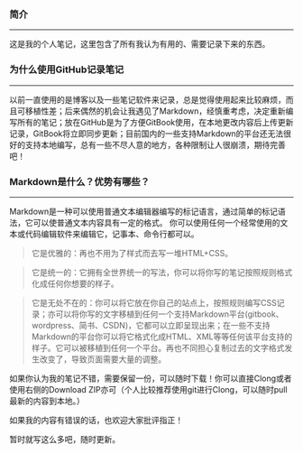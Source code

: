 ### 简介
---
这是我的个人笔记，这里包含了所有我认为有用的、需要记录下来的东西。

### 为什么使用GitHub记录笔记
---
以前一直使用的是博客以及一些笔记软件来记录，总是觉得使用起来比较麻烦，而且可移植性差；后来偶然的机会让我遇见了Markdown，经慎重考虑，决定重新编写所有的笔记；放在GitHub是为了方便GitBook使用，在本地更改内容后上传更新记录，GitBook将立即同步更新；目前国内的一些支持Markdown的平台还无法很好的支持本地编写，总有一些不尽人意的地方，各种限制让人很崩溃，期待完善吧！

### Markdown是什么？优势有哪些？
---
Markdown是一种可以使用普通文本编辑器编写的标记语言，通过简单的标记语法，它可以使普通文本内容具有一定的格式。
你可以使用任何一个经常使用的文本或代码编辑软件来编辑它，记事本、命令行都可以。
> 它是优雅的：再也不用为了样式而去写一堆HTML+CSS。

> 它是统一的：它拥有全世界统一的写法，你可以将你写的笔记按照规则格式化成任何你想要的样子。

> 它是无处不在的：你可以将它放在你自己的站点上，按照规则编写CSS记录；亦可以将你写的文字移植到任何一个支持Markdown平台(gitbook、wordpress、简书、CSDN)，它都可以立即呈现出来；在一些不支持Markdown的平台你可以将它格式化成HTML、XML等等任何该平台支持的样子。它可以被移植到任何一个平台。再也不同担心复制过去的文字格式发生改变了，导致页面需要大量的调整。

如果你认为我的笔记不错，需要保留一份，可以随时下载！你可以直接Clong或者使用右侧的Download ZIP亦可（个人比较推荐使用git进行Clong，可以随时pull最新的内容到本地。）

如果我的内容有错误的话，也欢迎大家批评指正！

暂时就写这么多吧，随时更新。